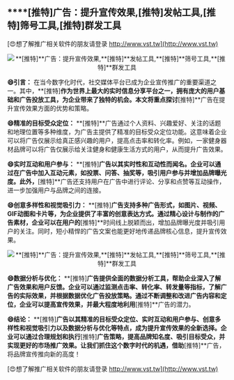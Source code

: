 ## ****[推特]**广告：提升宣传效果,**[推特]**发帖工具,**[推特]**筛号工具,**[推特]**群发工具**

[😍想了解推广相关软件的朋友请登录 http://www.vst.tw](http://www.vst.tw)

 <center><img src="https://vst.tw/MP4/tuiguang/png/2.png" alt="**[推特]**广告：提升宣传效果,**[推特]**发帖工具,**[推特]**筛号工具,**[推特]**群发工具"></center>

**😄引言：**
在当今数字化时代，社交媒体平台已成为企业宣传推广的重要渠道之一。其中，**[推特]**作为世界上最大的实时信息分享平台之一，拥有庞大的用户基础和广告投放工具，为企业带来了独特的机会。本文将重点探讨**[推特]**广告在提升宣传效果方面的优势和策略。

**😄精准的目标受众定位：**
**[推特]**广告通过个人资料、兴趣爱好、关注的话题和地理位置等多种维度，为广告主提供了精准的目标受众定位功能。这意味着企业可以将广告仅展示给真正感兴趣的用户，提高点击率和转化率。例如，一家健身器材品牌可以将广告仅展示给关注健身和健康生活方式的用户，从而提升广告效果。

**😄实时互动和用户参与：**
**[推特]**广告以其实时性和互动性而闻名。企业可以通过在广告中加入互动元素，如投票、问答、抽奖等，吸引用户参与并增加品牌曝光度。此外，**[推特]**广告还支持用户在广告中进行评论、分享和点赞等互动操作，进一步加强用户与品牌之间的连接。

**😄创意多样性和视觉吸引力：**
**[推特]**广告支持多种广告形式，如图片、视频、GIF动图和卡片等，为企业提供了丰富的创意表达方式。通过精心设计与制作的广告素材，企业可以在用户的**[推特]**时间线上脱颖而出，增加品牌曝光度并吸引用户的关注。同时，短小精悍的广告文案也能更好地传递品牌核心信息，提升宣传效果。

 <center><img src="https://vst.tw/MP4/tuiguang/png/2.png" alt="**[推特]**广告：提升宣传效果,**[推特]**发帖工具,**[推特]**筛号工具,**[推特]**群发工具"></center>

**😄数据分析与优化：**
**[推特]**广告提供全面的数据分析工具，帮助企业深入了解广告效果和用户反馈。企业可以通过监测点击率、转化率、转发量等指标，了解广告的实际效果，并根据数据优化广告投放策略。通过不断调整和改进广告内容和定位，企业可以提高宣传效果，并最大程度地利用**[推特]**广告的潜力。

**😄结论：**
**[推特]**广告以其精准的目标受众定位、实时互动和用户参与、创意多样性和视觉吸引力以及数据分析与优化等特点，成为提升宣传效果的全新选择。企业可以通过合理规划和执行**[推特]**广告策略，提高品牌知名度、吸引目标受众，并实现更好的市场推广效果。让我们抓住这个数字时代的机遇，借助**[推特]**广告，将品牌宣传推向新的高度！

[😍想了解推广相关软件的朋友请登录 http://www.vst.tw](http://www.vst.tw)



